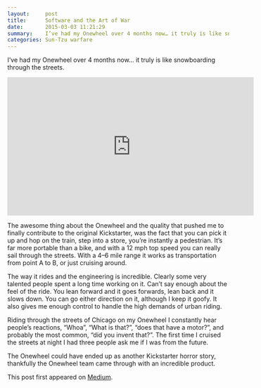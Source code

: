 ```yaml
---
layout:     post
title:      Software and the Art of War
date:       2015-03-03 11:21:29
summary:    I’ve had my Onewheel over 4 months now… it truly is like snowboarding through the streets.
categories: Sun-Tzu warfare
---
```


I’ve had my Onewheel over 4 months now… it truly is like snowboarding through the streets.

<iframe src="https://www.youtube.com/embed/ZK9MxN06LJE" width="560" height="315" frameborder="0" allowfullscreen="allowfullscreen"></iframe>

The awesome thing about the Onewheel and the quality that pushed me to finally contribute to the original Kickstarter, was the fact that you can pick it up and hop on the train, step into a store, you’re instantly a pedestrian. It’s far more portable than a bike, and with a 12 mph top speed you can really sail through the streets. With a 4–6 mile range it works as transportation from point A to B, or just cruising around.

The way it rides and the engineering is incredible. Clearly some very talented people spent a long time working on it. Can’t say enough about the feel of the ride. You lean forward and it goes forwards, lean back and it slows down. You can go either direction on it, although I keep it goofy. It also gives me enough control to handle the high demands of urban riding.

Riding through the streets of Chicago on my Onewheel I constantly hear people’s reactions, “Whoa”, “What is that?”, “does that have a motor?”, and probably the most common, “did you invent that?”. The first time I cruised the streets at night I had three people ask me if I was from the future.

The Onewheel could have ended up as another Kickstarter horror story, thankfully the Onewheel team came through with an incredible product.

This post first appeared on [Medium](https://medium.com/@mikepland/onewheel-review-incredible-product-e6d117c050f8).
